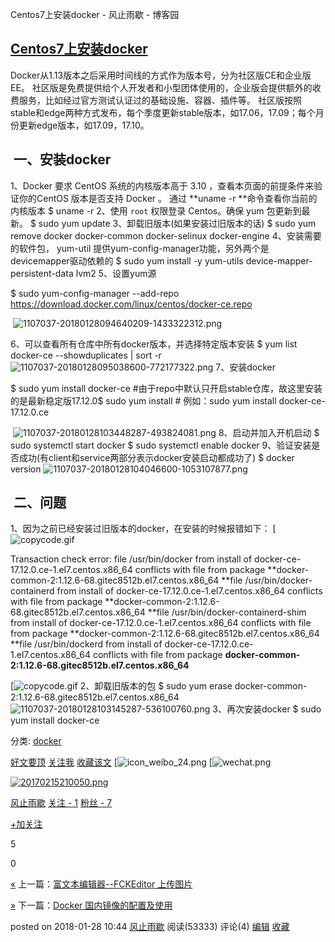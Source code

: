 Centos7上安装docker - 风止雨歇 - 博客园

## [Centos7上安装docker](https://www.cnblogs.com/yufeng218/p/8370670.html)

Docker从1.13版本之后采用时间线的方式作为版本号，分为社区版CE和企业版EE。
社区版是免费提供给个人开发者和小型团体使用的，企业版会提供额外的收费服务，比如经过官方测试认证过的基础设施、容器、插件等。
社区版按照stable和edge两种方式发布，每个季度更新stable版本，如17.06，17.09；每个月份更新edge版本，如17.09，17.10。

##  一、安装docker

1、Docker 要求 CentOS 系统的内核版本高于 3.10 ，查看本页面的前提条件来验证你的CentOS 版本是否支持 Docker 。
通过 **uname -r **命令查看你当前的内核版本
$ uname -r
2、使用 `root` 权限登录 Centos。确保 yum 包更新到最新。
$ sudo  yum update
3、卸载旧版本(如果安装过旧版本的话)
$ sudo  yum remove docker docker-common docker-selinux docker-engine
4、安装需要的软件包， yum-util 提供yum-config-manager功能，另外两个是devicemapper驱动依赖的
$ sudo  yum  install -y yum-utils device-mapper-persistent-data lvm2
5、设置yum源

$ sudo  yum-config-manager --add-repo https://download.docker.com/linux/centos/docker-ce.repo

 ![1107037-20180128094640209-1433322312.png](https://gitee.com/hjb2722404/tuchuang/raw/master/img/20210107180658.png)

6、可以查看所有仓库中所有docker版本，并选择特定版本安装
$ yum list docker-ce --showduplicates | sort -r
![1107037-20180128095038600-772177322.png](https://gitee.com/hjb2722404/tuchuang/raw/master/img/20210107180701.png)
7、安装docker

$ sudo  yum  install docker-ce #由于repo中默认只开启stable仓库，故这里安装的是最新稳定版17.12.0$ sudo  yum  install <FQPN> # 例如：sudo yum install docker-ce-17.12.0.ce

 ![1107037-20180128103448287-493824081.png](https://gitee.com/hjb2722404/tuchuang/raw/master/img/20210107180704.png)
8、启动并加入开机启动
$ sudo systemctl start docker
$ sudo systemctl enable docker
9、验证安装是否成功(有client和service两部分表示docker安装启动都成功了)
$ docker version
![1107037-20180128104046600-1053107877.png](https://gitee.com/hjb2722404/tuchuang/raw/master/img/20210107180707.png)

##  二、问题

1、因为之前已经安装过旧版本的docker，在安装的时候报错如下：
[![copycode.gif](Centos7上安装docker%20-%20风止雨歇%20-%20博客园.md#)

Transaction check error: file /usr/bin/docker from install of docker-ce-17.12.0.ce-1.el7.centos.x86_64 conflicts with file from package **docker-common-2:1.12.6-68.gitec8512b.el7.centos.x86_64 **file /usr/bin/docker-containerd from install of docker-ce-17.12.0.ce-1.el7.centos.x86_64 conflicts with file from package **docker-common-2:1.12.6-68.gitec8512b.el7.centos.x86_64 **file /usr/bin/docker-containerd-shim from install of docker-ce-17.12.0.ce-1.el7.centos.x86_64 conflicts with file from package **docker-common-2:1.12.6-68.gitec8512b.el7.centos.x86_64 **file /usr/bin/dockerd from install of docker-ce-17.12.0.ce-1.el7.centos.x86_64 conflicts with file from package **docker-common-2:1.12.6-68.gitec8512b.el7.centos.x86_64**

[![copycode.gif](Centos7上安装docker%20-%20风止雨歇%20-%20博客园.md#)
2、卸载旧版本的包
$ sudo  yum erase docker-common-2:1.12.6-68.gitec8512b.el7.centos.x86_64
![1107037-20180128103145287-536100760.png](https://gitee.com/hjb2722404/tuchuang/raw/master/img/20210107180710.png)
3、再次安装docker
$ sudo  yum  install docker-ce

分类: [docker](https://www.cnblogs.com/yufeng218/category/1155301.html)

 [好文要顶](Centos7上安装docker%20-%20风止雨歇%20-%20博客园.md#)  [关注我](Centos7上安装docker%20-%20风止雨歇%20-%20博客园.md#)  [收藏该文](Centos7上安装docker%20-%20风止雨歇%20-%20博客园.md#)  [![icon_weibo_24.png](Centos7上安装docker%20-%20风止雨歇%20-%20博客园.md#)  [![wechat.png](Centos7上安装docker%20-%20风止雨歇%20-%20博客园.md#)

 [![20170215210050.png](../_resources/2e9d5429714ad0b3d79f6a8948abd81e.jpg)](http://home.cnblogs.com/u/yufeng218/)

 [风止雨歇](http://home.cnblogs.com/u/yufeng218/)
 [关注 - 1](http://home.cnblogs.com/u/yufeng218/followees)
 [粉丝 - 7](http://home.cnblogs.com/u/yufeng218/followers)

 [+加关注](Centos7上安装docker%20-%20风止雨歇%20-%20博客园.md#)

 5

 0

[«](https://www.cnblogs.com/yufeng218/p/8353794.html) 上一篇：[富文本编辑器--FCKEditor 上传图片](https://www.cnblogs.com/yufeng218/p/8353794.html)

[»](https://www.cnblogs.com/yufeng218/p/8370774.html) 下一篇：[Docker 国内镜像的配置及使用](https://www.cnblogs.com/yufeng218/p/8370774.html)

posted on 2018-01-28 10:44  [风止雨歇](https://www.cnblogs.com/yufeng218/) 阅读(53333) 评论(4) [编辑](https://i.cnblogs.com/EditPosts.aspx?postid=8370670)  [收藏](https://www.cnblogs.com/yufeng218/p/8370670.html#)